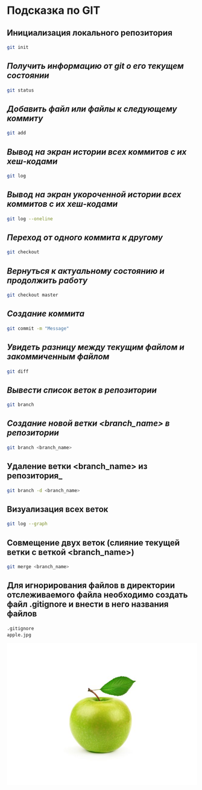 # Подсказка по GIT

## **Инициализация локального репозитория**
```sh
git init
```
## ***Получить информацию от git о его текущем состоянии***
```sh
git status
```
## *Добавить файл или файлы к следующему коммиту*
```sh
git add
```
## *Вывод на экран истории всех коммитов с их хеш-кодами*
```sh
git log
```
## *Вывод на экран укороченной истории всех коммитов с их хеш-кодами*
```sh
git log --oneline
```
## *Переход от одного коммита к другому*
```sh
git checkout
```
## *Вернуться к актуальному состоянию и продолжить работу*
```sh
git checkout master
```
## *Создание коммита*
```sh
git commit -m "Message"
```
## *Увидеть разницу между текущим файлом и закоммиченным файлом*
```sh
git diff
```
## *Вывести список веток в репозитории*
```sh
git branch
```
## _Создание новой ветки **<branch_name>** в репозитории_
```sh
git branch <branch_name>
```
## Удаление ветки **<branch_name>** из репозитория_
```sh
git branch -d <branch_name>
```
## Визуализация всех веток
```sh
git log --graph
```
## Совмещение двух веток (слияние текущей ветки с веткой **<branch_name>**)
```sh
git merge <branch_name>
```
## Для игнорирования файлов в директории отслеживаемого файла необходимо создать файл **.gitignore** и внести в него названия файлов
```sh
.gitignore
apple.jpg
```
![яблоко](apple.jpg)
